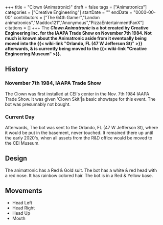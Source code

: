 +++
title = "Clown (Animatronic)"
draft = false
tags = ["Animatronics"]
categories = ["Creative Engineering"]
startDate = ""
endDate = "0000-00-00"
contributors = ["The 64th Gamer","Landon animatronics","Maddox121","Anonymous","PizzaEntertainmentFanX"]
citations = []
+++
The ***Clown Animatronic* is a bot created by Creative Engineering Inc. for the IAAPA Trade Show on November 7th 1984.
Not much is known about the Animatronic aside from it eventually being moved into the {{< wiki-link "Orlando, FL (47 W Jefferson St)" >}} afterwards, & is currently being moved to the {{< wiki-link "Creative Engineering Museum" >}}.**

## History

### November 7th 1984, IAAPA Trade Show

The Clown was first installed at CEI's center in the Nov. 7th 1984 IAAPA Trade Show. It was given 'Clown Skit'|a basic showtape for this event. The bot was presumably not bought.

### Current Day

Afterwards, The bot was sent to the Orlando, FL (47 W Jefferson St), where it would be put in the basement, never touched. It remained there up until the early 2020's, when all assets from the R&D office would be moved to the CEI Museum.

## Design

The animatronic has a Red & Gold suit. The bot has a white & red head with a red nose. It has rainbow colored hair.
The bot is in a Red & Yellow base.

## Movements

- Head Left
- Head Right
- Head Up
- Mouth
